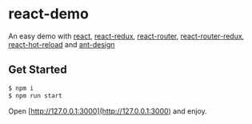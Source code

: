 # react-demo
An easy demo with [react](https://github.com/facebook/react), [react-redux](https://github.com/reactjs/react-redux), [react-router](https://github.com/reactjs/react-router),
[react-router-redux](https://github.com/reactjs/react-router-redux),  [react-hot-reload](https://github.com/gaearon/react-hot-loader) and [ant-design](https://github.com/ant-design/ant-design)

## Get Started

```bash
$ npm i
$ npm run start
```

Open [http://127.0.0.1:3000](http://127.0.0.1:3000) and enjoy.
